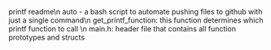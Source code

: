 printf readme\n
auto - a bash script to automate pushing files to github with just a single command\n
get_printf_function: this function determines which printf function to call 
\n main.h: header file that contains all function prototypes and structs
